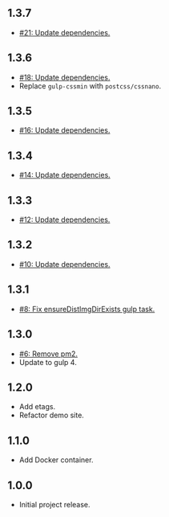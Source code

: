 ## 1.3.7
* [#21: Update dependencies.](https://github.com/haensl/node-amp-mustache-skeleton/issues/21)

## 1.3.6
* [#18: Update dependencies.](https://github.com/haensl/node-amp-mustache-skeleton/issues/18)
* Replace `gulp-cssmin` with `postcss/cssnano`.

## 1.3.5
* [#16: Update dependencies.](https://github.com/haensl/node-amp-mustache-skeleton/issues/16)

## 1.3.4
* [#14: Update dependencies.](https://github.com/haensl/node-amp-mustache-skeleton/issues/14)

## 1.3.3
* [#12: Update dependencies.](https://github.com/haensl/node-amp-mustache-skeleton/issues/12)

## 1.3.2
* [#10: Update dependencies.](https://github.com/haensl/node-amp-mustache-skeleton/issues/10)

## 1.3.1
* [#8: Fix ensureDistImgDirExists gulp task.](https://github.com/haensl/node-amp-mustache-skeleton/issues/8)

## 1.3.0
* [#6: Remove pm2.](https://github.com/haensl/node-amp-mustache-skeleton/issues/6)
* Update to gulp 4.

## 1.2.0
* Add etags.
* Refactor demo site.

## 1.1.0
* Add Docker container.

## 1.0.0
* Initial project release.
